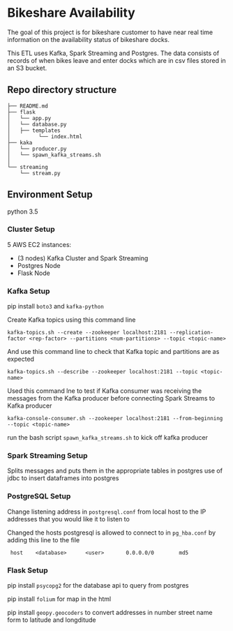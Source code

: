 # Bikeshare Availability

The goal of this project is for bikeshare customer to have near real time information on the availability status of bikeshare docks. 

This ETL uses Kafka, Spark Streaming and Postgres. The data consists of records of when bikes leave and enter docks which are in csv files stored in an S3 bucket.

## Repo directory structure

    ├── README.md
    ├── flask
    │   └── app.py
    │   └── database.py
    │   ├── templates
    │         └── index.html
    ├── kaka
    │   └── producer.py
    │   └── spawn_kafka_streams.sh
    │  
    └── streaming
        └── stream.py

## Environment Setup
python 3.5
### Cluster Setup
5 AWS EC2 instances:

- (3 nodes) Kafka Cluster and Spark Streaming
- Postgres Node
- Flask Node

### Kafka Setup
pip install `boto3` and `kafka-python`

Create Kafka topics using this command line

`kafka-topics.sh --create --zookeeper localhost:2181 --replication-factor <rep-factor> --partitions <num-partitions> --topic <topic-name>`

And use this command line to check that Kafka topic and partitions are as expected

`kafka-topics.sh --describe --zookeeper localhost:2181 --topic <topic-name>`

Used this command lne to test if Kafka consumer was receiving the messages from the Kafka producer before connecting Spark Streams to Kafka producer

`kafka-console-consumer.sh --zookeeper localhost:2181 --from-beginning --topic <topic-name>`

run the bash script `spawn_kafka_streams.sh` to kick off kafka producer

### Spark Streaming Setup
Splits messages and puts them in the appropriate tables in postgres
use of jdbc to insert dataframes into postgres

### PostgreSQL Setup
Change listening address in `postgresql.conf` from local host to the IP addresses that you would like it to listen to

Changed the hosts postgresql is allowed to connect to in `pg_hba.conf` by adding this line to the file

` host    <database>      <user>       0.0.0.0/0        md5`

### Flask Setup
pip install `psycopg2` for the database api to query from postgres

pip install `folium` for map in the html

pip install `geopy.geocoders` to convert addresses in number street name form to latitude and longditude

